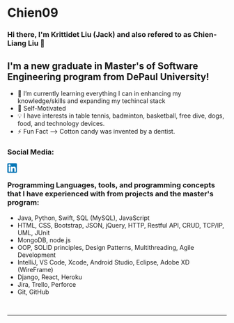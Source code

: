 # Chien09
 
### Hi there, I'm Krittidet Liu (Jack) and also refered to as Chien-Liang Liu 👋 

## I'm a new graduate in Master's of Software Engineering program from DePaul University! 

- 🌱 I’m currently learning everything I can in enhancing my knowledge/skills and expanding my techincal stack
- 👯 Self-Motivated 
- 💡 I have interests in table tennis, badminton, basketball, free dive, dogs, food, and technology devices.  
-  ⚡ Fun Fact --> Cotton candy was invented by a dentist.

### Social Media:

[<img align="left" alt="Chien09 | LinkedIn" width="22px" src="linkd.png" />][linkedin]

<br />

### Programming Languages, tools, and programming concepts that I have experienced with from projects and the master's program:

- Java, Python, Swift, SQL (MySQL), JavaScript
- HTML, CSS, Bootstrap, JSON, jQuery, HTTP, Restful API, CRUD, TCP/IP, UML, JUnit
- MongoDB, node.js 
- OOP, SOLID principles, Design Patterns, Multithreading, Agile Development
- IntelliJ, VS Code, Xcode, Android Studio, Eclipse, Adobe XD (WireFrame) 
- Django, React, Heroku
- Jira, Trello, Perforce
- Git, GitHub

<br />

---

[linkedin]: https://linkedin.com/in/chienliangliujack
